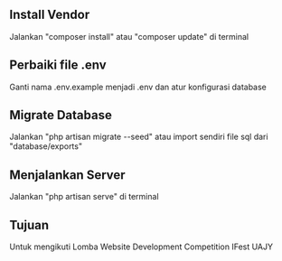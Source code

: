 ## Install Vendor
Jalankan "composer install" atau "composer update" di terminal

## Perbaiki file .env
Ganti nama .env.example menjadi .env dan atur konfigurasi database

## Migrate Database
Jalankan "php artisan migrate --seed" atau import sendiri file sql dari "database/exports"

## Menjalankan Server
Jalankan "php artisan serve" di terminal

## Tujuan
Untuk mengikuti Lomba Website Development Competition IFest UAJY
